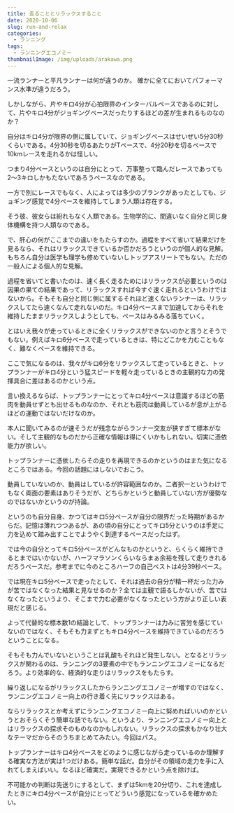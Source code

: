 ```yaml
---
title: 走ることとリラックスすること
date: 2020-10-06
slug: run-and-relax
categories:
  - ランニング
tags:
  - ランニングエコノミー
thumbnailImage: /img/uploads/arakawa.png
---
```

一流ランナーと平凡ランナーは何が違うのか。 確かに全てにおいてパフォーマンス水準が違うだろう。

<!--more-->


しかしながら、片やキロ4分が心拍限界のインターバルペースであるのに対して、片やキロ4分がジョギングペースだったりするほどの差が生まれるものなのか？

自分はキロ4分が限界の側に属していて、ジョギングペースはせいぜい5分30秒くらいである。4分30秒を切るあたりがTペースで、4分20秒を切るペースで10kmレースを走れるかは怪しい。

つまり4分ペースというのは自分にとって、万事整って臨んだレースであっても2〜3キロしかもたないであろうペースなのである。

一方で別にレースでもなく、人によっては多少のブランクがあったとしても、ジョギング感覚で4分ペースを維持してしまう人類は存在する。

そう彼、彼女らは紛れもなく人類である。生物学的に、間違いなく自分と同じ身体機構を持つ人類なのである。

で、肝心の何がここまでの違いをもたらすのか。過程をすべて省いて結果だけを見るなら、それはリラックスできているか否かだろうというのが個人的な見解。もちろん自分は医学も理学も修めていないしトップアスリートでもない。ただの一般人による個人的な見解。

過程を省いてと書いたのは、速く長く走るためにはリラックスが必要というのは因果の果ての結果であって、リラックスすれば今すぐ速く走れるというわけではないから。そもそも自分と同じ側に属するそれほど速くないランナーは、リラックスしてたら速くなんて走れないのだ。キロ4分ペースまで加速してからそれを維持したままリラックスしようとしても、ペースはみるみる落ちていく。

とはいえ我々が走っているときに全くリラックスができないのかと言うとそうでもない。例えばキロ6分ペースで走っているときは、特にどこかを力むこともなく、難なくペースを維持できる。

ここで気になるのは、我々がキロ6分をリラックスして走っているときと、トップランナーがキロ4分という猛スピードを軽々走っているときの主観的な力の発揮具合に差はあるのかという点。

言い換えるならば、トップランナーにとってキロ4分ペースは意識するほどの筋肉を動員せずとも出せるものなのか、それとも筋肉は動員しているが息が上がるほどの運動ではないだけなのか。

本人に聞いてみるのが速そうだが残念ながらランナー交友が狭すぎて標本がない。そして主観的なものだから正確な情報は得にくいかもしれない。切実に憑依能力が欲しい。

トップランナーに憑依したらその走りを再現できるのかというのはまた気になるところではある。今回の話題にはしないでおこう。

動員していないのか、動員はしているが許容範囲なのか。二者択一というわけでもなく両面の要素はありそうだが、どちらかというと動員していない方が優勢なのではないかというのが持論。

というのも自分自身、かつてはキロ5分ペースが自分の限界だった時期があるからだ。記憶は薄れつつあるが、あの頃の自分にとってキロ5分というのは手足に力を込めて踏み出すことでようやく到達するペースだったはず。

では今の自分とってキロ5分ペースがどんなものかというと、らくらく維持できるとまではいかないが、ハーフマラソンくらいならまぁ余裕を残して走りきれるだろうペースだ。参考までに今のところハーフの自己ベストは4分39秒ペース。

では現在キロ5分ペースで走ったとして、それは過去の自分が精一杯だった力みが苦ではなくなった結果と見なせるのか？全ては主観で語るしかないが、苦ではなくなったというより、そこまで力む必要がなくなったという方がより正しい表現だと感じる。

よって代替的な標本数1の結論として、トップランナーは力みに苦労を感じていないのではなく、そもそも力まずともキロ4分ペースを維持できているのだろうということになる。

そもそも力んでいないということは乳酸もそれほど発生しない。となるとリラックスが関わるのは、ランニングの3要素の中でもランニングエコノミーになるだろう。より効率的な、経済的な走りはリラックスをもたらす。

繰り返しになるがリラックスしたからランニングエコノミーが増すのではなく、ランニングエコノミー向上の行き着く先にリラックスはある。

ならリラックスとか考えずにランニングエコノミー向上に努めればいいのかというとおそらくそう簡単な話でもない。というより、ランニングエコノミー向上とはリラックスの探求そのものなのかもしれない。リラックスの探求もかなり壮大なテーマだからそのうちまとめてみたい。今回はパス。

トップランナーはキロ4分ペースをどのように感じながら走っているのか理解する確実な方法が実は1つだけある。簡単な話だ。自分がその領域の走力を手に入れてしまえばいい。なるほど確実だ。実現できるかという点を除けば。

不可能かの判断は先送りにするとして、まずは5kmを20分切り、これを達成したときにキロ4分ペースが自分にとってどういう感覚になっているを確かめたい。
